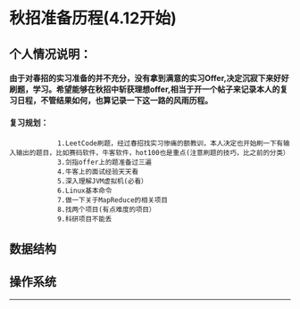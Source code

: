 # 秋招准备历程(4.12开始)
## 个人情况说明：
 #### 由于对春招的实习准备的并不充分，没有拿到满意的实习Offer,决定沉寂下来好好刷题，学习。希望能够在秋招中斩获理想offer,相当于开一个帖子来记录本人的复习日程，不管结果如何，也算记录一下这一路的风雨历程。
 #### 复习规划：
                1.LeetCode刷题，经过春招找实习惨痛的额教训，本人决定也开始刷一下有输入输出的题目，比如赛码软件，牛客软件，hot100也是重点(注意刷题的技巧，比之前的分类）
                3.剑指offer上的题准备过三遍
                4.牛客上的面试经验天天看
                5.深入理解JVM虚拟机(必看）
                6.Linux基本命令
                7.做一下关于MapReduce的相关项目
                8.找两个项目(有点难度的项目）
                9.科研项目不能丢

##  数据结构

## 操作系统
***

 
